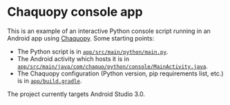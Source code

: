 # Chaquopy console app

This is an example of an interactive Python console script running in an Android app using
[Chaquopy](https://chaquo.com/chaquopy/). Some starting points:

* The Python script is in 
  [`app/src/main/python/main.py`](https://github.com/chaquo/chaquopy-console/blob/master/app/src/main/python/main.py).
* The Android activity which hosts it is in 
  [`app/src/main/java/com/chaquo/python/console/MainActivity.java`](https://github.com/chaquo/chaquopy-console/blob/master/app/src/main/java/com/chaquo/python/console/MainActivity.java).
* The Chaquopy configuration (Python version, pip requirements list, etc.) is in 
  [`app/build.gradle`](https://github.com/chaquo/chaquopy-console/blob/master/app/build.gradle).

The project currently targets Android Studio 3.0.
